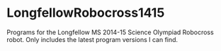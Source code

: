 # LongfellowRobocross1415
Programs for the Longfellow MS 2014-15 Science Olympiad Robocross robot. Only includes the latest program versions I can find.
